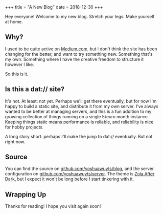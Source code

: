 +++
title = "A New Blog"
date = 2018-12-30
+++

Hey everyone! Welcome to my new blog. Stretch your legs. Make yourself at home.

## Why?
I used to be quite active on [Medium.com](https://medium.com/@yoshuawuyts), but
I don't think the site has been changing for the better, and want to try
something new. Something that's my own. Something where I have the creative
freedom to structure it however I like.

So this is it.

## Is this a dat:// site?

It's not. At least: not yet. Perhaps we'll get there eventually, but for now I'm
happy to build a static site, and distribute it from my own server. I've always
wanted to be better at managing servers, and this is a fun addition to my
growing collection of things running on a single 5/euro month instance. Keeping
things static means performance is reliable, and reliability is nice for hobby
projects.

A long story short: perhaps I'll make the jump to dat:// eventually. But not
right now.

## Source

You can find the source on
[github.com/yoshuawuyts/blog](https://github.com/yoshuawuyts/blog), and the
server configuration on
[github.com/yoshuawuyts/server](https://github.com/yoshuawuyts/server). The
theme is [Zola After Dark](https://github.com/getzola/after-dark), but I expect
it won't be long before I start tinkering with it.

## Wrapping Up
Thanks for reading! I hope you visit again soon!
